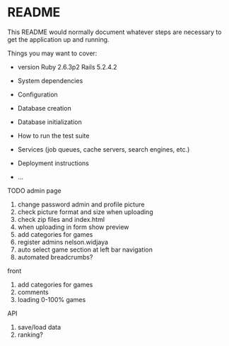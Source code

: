 # README

This README would normally document whatever steps are necessary to get the
application up and running.

Things you may want to cover:

* version
Ruby 2.6.3p2
Rails 5.2.4.2

* System dependencies

* Configuration

* Database creation

* Database initialization

* How to run the test suite

* Services (job queues, cache servers, search engines, etc.)

* Deployment instructions

* ...

TODO
admin page
1) change password admin and profile picture
2) check picture format and size when uploading
3) check zip files and index.html 
4) when uploading in form show preview
5) add categories for games
6) register admins nelson.widjaya
7) auto select game section at left bar navigation
8) automated breadcrumbs?

front
1) add categories for games
2) comments 
3) loading 0-100% games

API
1) save/load data
2) ranking?